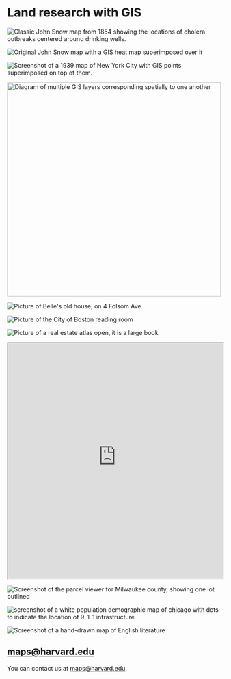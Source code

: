 # Land research with GIS

![Classic John Snow map from 1854 showing the locations of cholera outbreaks centered around drinking wells.](media/snow.jpeg)

![Original John Snow map with a GIS heat map superimposed over it](media/snow-gis.png)

![Screenshot of a 1939 map of New York City with GIS points superimposed on top of them.](media/ricky.png)

<img src="media/layers.jpeg" alt="Diagram of multiple GIS layers corresponding spatially to one another" height="500">

![Picture of Belle's old house, on 4 Folsom Ave](media/folsom.png)

![Picture of the City of Boston reading room](media/reading-room.png)

![Picture of a real estate atlas open, it is a large book](media/books.png)

<iframe width="100%" height="550" src="https://atlascope.leventhalmap.org/#view:embed$base:000$overlay:39999059010718$zoom:18.00$center:-7914725.872110603,5210447.532772563$mode:glass$pos:204"></iframe>

![Screenshot of the parcel viewer for Milwaukee county, showing one lot outlined](media/mke-parcels.png)

![screenshot of a white population demographic map of chicago with dots to indicate the location of 9-1-1 infrastructure](media/levin.png)

![Screenshot of a hand-drawn map of English literature](media/cf.png)

## maps@harvard.edu

You can contact us at [maps@harvard.edu](mailto:maps@harvard.edu).